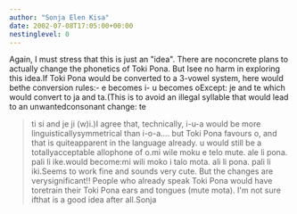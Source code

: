 ```yaml
---
author: "Sonja Elen Kisa"
date: 2002-07-08T17:05:00+00:00
nestinglevel: 0
---
```

Again, I must stress that this is just an "idea". There are noconcrete plans to actually change the phonetics of Toki Pona. But Isee no harm in exploring this idea.If Toki Pona would be converted to a 3-vowel system, here would bethe conversion rules:- e becomes i- u becomes oExcept: je and te which would convert to ja and ta.(This is to avoid an illegal syllable that would lead to an unwantedconsonant change: te
>ti
>si and je
>ji
>(w)i.)I agree that, technically, i-u-a would be more linguisticallysymmetrical than i-o-a.... but Toki Pona favours o, and that is quiteapparent in the language already. u would still be a totallyacceptable allophone of o.mi wile moku e telo mute. ale li pona. pali li ike.would become:mi wili moko i talo mota. ali li pona. pali li iki.Seems to work fine and sounds very cute. But the changes are verysignificant!! People who already speak Toki Pona would have toretrain their Toki Pona ears and tongues (mute
>mota). I'm not sure ifthat is a good idea after all.Sonja